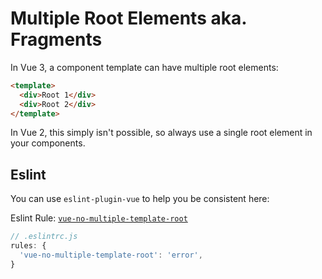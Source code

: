 # Multiple Root Elements aka. Fragments

In Vue 3, a component template can have multiple root elements: 

```html
<template>
  <div>Root 1</div>
  <div>Root 2</div>
</template>
```

In Vue 2, this simply isn't possible, so always use a single root element in your components.

## Eslint

You can use `eslint-plugin-vue` to help you be consistent here:

Eslint Rule: [`vue-no-multiple-template-root`](https://eslint.vuejs.org/rules/no-multiple-template-root.html#vue-no-multiple-template-root)

```js
// .eslintrc.js
rules: {
  'vue-no-multiple-template-root': 'error',
}
```